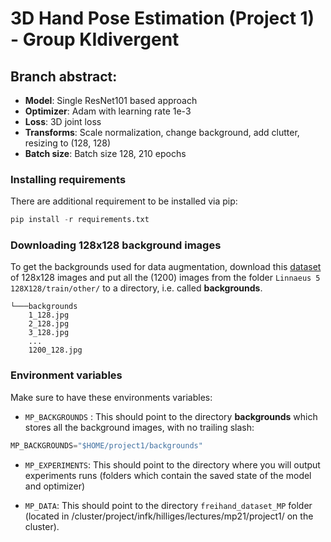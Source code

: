 # 3D Hand Pose Estimation (Project 1) - Group KIdivergent

## Branch abstract:
- **Model**: Single ResNet101 based approach
- **Optimizer**: Adam with learning rate 1e-3
- **Loss**: 3D joint loss
- **Transforms**: Scale normalization, change background, add clutter, resizing to (128, 128) 
- **Batch size**: Batch size 128, 210 epochs


### Installing requirements

There are additional requirement to be installed via pip:

```python
pip install -r requirements.txt
```

### Downloading 128x128 background images

To get the backgrounds used for data augmentation, download this [dataset](http://chaladze.com/l5/img/Linnaeus%205%20128X128.rar) of 128x128 images and put all the (1200) images from the folder `Linnaeus 5 128X128/train/other/` to a directory, i.e. called **backgrounds**.
```
└───backgrounds
	1_128.jpg
	2_128.jpg
	3_128.jpg
	...
	1200_128.jpg
```

### Environment variables

Make sure to have these environments variables:

- `MP_BACKGROUNDS` : This should point to the directory **backgrounds** which stores all the background images, with no trailing slash:
```python
MP_BACKGROUNDS="$HOME/project1/backgrounds"
```

- `MP_EXPERIMENTS`: This should point to the directory where you will output experiments runs (folders which contain the saved state of the model and optimizer)

- `MP_DATA`: This should point to the directory `freihand_dataset_MP` folder (located in /cluster/project/infk/hilliges/lectures/mp21/project1/ on the cluster).
